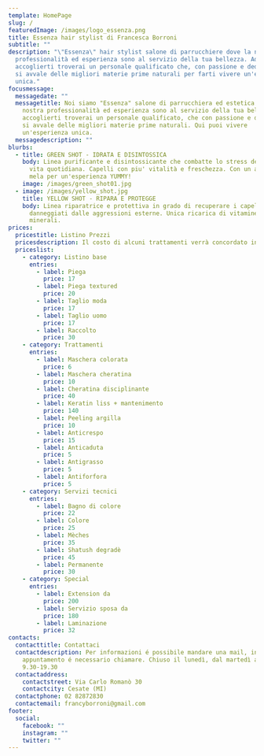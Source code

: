 ```yaml
---
template: HomePage
slug: /
featuredImage: /images/logo_essenza.png
title: Essenza hair stylist di Francesca Borroni
subtitle: ""
description: "\"Essenza\" hair stylist salone di parrucchiere dove la nostra
  professionalità ed esperienza sono al servizio della tua bellezza. Ad
  accoglierti troverai un personale qualificato che, con passione e dedizione,
  si avvale delle migliori materie prime naturali per farti vivere un'esperienza
  unica."
focusmessage:
  messagedate: ""
  messagetitle: Noi siamo "Essenza" salone di parrucchiera ed estetica dove la
    nostra professionalità ed esperienza sono al servizio della tua bellezza. Ad
    accoglierti troverai un personale qualificato, che con passione e dedizione,
    si avvale delle migliori materie prime naturali. Qui puoi vivere
    un'esperienza unica.
  messagedescription: ""
blurbs:
  - title: GREEN SHOT - IDRATA E DISINTOSSICA
    body: Linea purificante e disintossicante che combatte lo stress della nostra
      vita quotidiana. Capelli con piu' vitalità e freschezza. Con un aroma di
      mela per un'esperienza YUMMY!
    image: /images/green_shot01.jpg
  - image: /images/yellow_shot.jpg
    title: YELLOW SHOT - RIPARA E PROTEGGE
    body: Linea riparatrice e protettiva in grado di recuperare i capelli
      danneggiati dalle aggressioni esterne. Unica ricarica di vitamine e
      minerali.
prices:
  pricestitle: Listino Prezzi
  pricesdescription: Il costo di alcuni trattamenti verrà concordato in negozio con il cliente.
  priceslist:
    - category: Listino base
      entries:
        - label: Piega
          price: 17
        - label: Piega textured
          price: 20
        - label: Taglio moda
          price: 17
        - label: Taglio uomo
          price: 17
        - label: Raccolto
          price: 30
    - category: Trattamenti
      entries:
        - label: Maschera colorata
          price: 6
        - label: Maschera cheratina
          price: 10
        - label: Cheratina disciplinante
          price: 40
        - label: Keratin liss + mantenimento
          price: 140
        - label: Peeling argilla
          price: 10
        - label: Anticrespo
          price: 15
        - label: Anticaduta
          price: 5
        - label: Antigrasso
          price: 5
        - label: Antiforfora
          price: 5
    - category: Servizi tecnici
      entries:
        - label: Bagno di colore
          price: 22
        - label: Colore
          price: 25
        - label: Mèches
          price: 35
        - label: Shatush degradè
          price: 45
        - label: Permanente
          price: 30
    - category: Special
      entries:
        - label: Extension da
          price: 200
        - label: Servizio sposa da
          price: 180
        - label: Laminazione
          price: 32
contacts:
  contacttitle: Contattaci
  contactdescription: Per informazioni é possibile mandare una mail, invece per
    appuntamento é necessario chiamare. Chiuso il lunedì, dal martedì al sabato
    9.30-19.30
  contactaddress:
    contactstreet: Via Carlo Romanò 30
    contactcity: Cesate (MI)
  contactphone: 02 82872830
  contactemail: francyborroni@gmail.com
footer:
  social:
    facebook: ""
    instagram: ""
    twitter: ""
---
```


